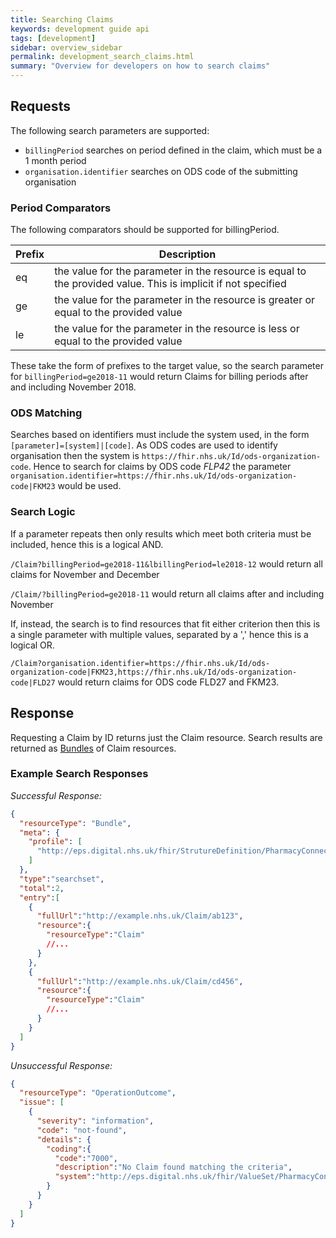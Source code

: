 ```yaml
---
title: Searching Claims
keywords: development guide api
tags: [development]
sidebar: overview_sidebar
permalink: development_search_claims.html
summary: "Overview for developers on how to search claims"
---
```


## Requests ##

The following search parameters are supported:

* `billingPeriod` searches on period defined in the claim, which must be a 1 month period
* `organisation.identifier` searches on ODS code of the submitting organisation

### Period Comparators ###

The following comparators should be supported for billingPeriod.

| Prefix | Description |
|--------|-------------|
| eq |  the value for the parameter in the resource is equal to the provided value. This is implicit if not specified |
| ge |  the value for the parameter in the resource is greater or equal to the provided value |
| le |  the value for the parameter in the resource is less or equal to the provided value    |

These take the form of prefixes to the target value, so the search parameter for `billingPeriod=ge2018-11` would return Claims for billing periods after and including November 2018.

### ODS Matching ###

Searches based on identifiers must include the system used, in the form `[parameter]=[system]|[code]`. As ODS codes are used to identify organisation then the system is `https://fhir.nhs.uk/Id/ods-organization-code`. Hence to search for claims by ODS code *FLP42* the parameter `organisation.identifier=https://fhir.nhs.uk/Id/ods-organization-code|FKM23` would be used.

### Search Logic ###

If a parameter repeats then only results which meet both criteria must be included, hence this is a logical AND.

`/Claim?billingPeriod=ge2018-11&lbillingPeriod=le2018-12` would return all claims for November and December

`/Claim/?billingPeriod=ge2018-11` would return all claims after and including November

If, instead, the search is to find resources that fit either criterion then this is a single parameter with multiple values, separated by a ',' hence this is a logical OR.

`/Claim?organisation.identifier=https://fhir.nhs.uk/Id/ods-organization-code|FKM23,https://fhir.nhs.uk/Id/ods-organization-code|FLD27` would return claims for ODS code FLD27 and FKM23.

## Response ##
Requesting a Claim by ID returns just the Claim resource. Search results are returned as [Bundles](http://eps.digital.nhs.uk/fhir/StrutureDefinition/PharmacyConnect-DM-SearchsetBundle-1/) of Claim resources.

### Example Search Responses ###
*Successful Response:*
```json
{
  "resourceType": "Bundle",
  "meta": {
    "profile": [
      "http://eps.digital.nhs.uk/fhir/StrutureDefinition/PharmacyConnect-DM-SearchsetBundle-1/"
    ]
  },
  "type":"searchset",
  "total":2,
  "entry":[
    {
      "fullUrl":"http://example.nhs.uk/Claim/ab123",
      "resource":{
        "resourceType":"Claim"
        //...
      }
    },
    {
      "fullUrl":"http://example.nhs.uk/Claim/cd456",
      "resource":{
        "resourceType":"Claim"
        //...
      }
    }
  ]
}
```

*Unsuccessful Response:*
```json
{
  "resourceType": "OperationOutcome",
  "issue": [
    {
      "severity": "information",
      "code": "not-found",
      "details": {
        "coding":{
          "code":"7000",
          "description":"No Claim found matching the criteria",
          "system":"http://eps.digital.nhs.uk/fhir/ValueSet/PharmacyConnect-DM-ErrorOrWarningCode-1"
        }
      }
    }
  ]
}
```
